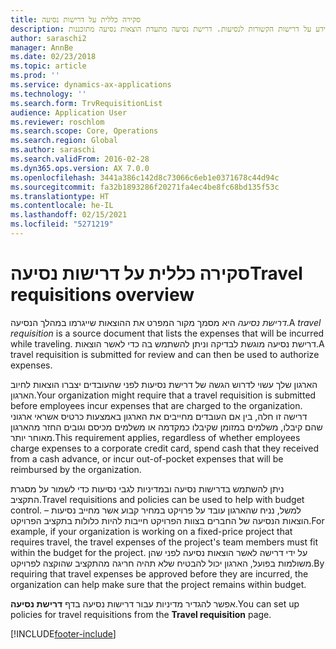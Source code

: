 ```yaml
---
title: סקירה כללית על דרישות נסיעה
description: נושא זה מספק מידע על דרישות הקשורות לנסיעות. דרישת נסיעה מתעדת הוצאות נסיעה מתוכננות.
author: saraschi2
manager: AnnBe
ms.date: 02/23/2018
ms.topic: article
ms.prod: ''
ms.service: dynamics-ax-applications
ms.technology: ''
ms.search.form: TrvRequisitionList
audience: Application User
ms.reviewer: roschlom
ms.search.scope: Core, Operations
ms.search.region: Global
ms.author: saraschi
ms.search.validFrom: 2016-02-28
ms.dyn365.ops.version: AX 7.0.0
ms.openlocfilehash: 3441a386c142d8c73066c6eb1e0371678c44d94c
ms.sourcegitcommit: fa32b1893286f20271fa4ec4be8fc68bd135f53c
ms.translationtype: HT
ms.contentlocale: he-IL
ms.lasthandoff: 02/15/2021
ms.locfileid: "5271219"
---
```

# <a name="travel-requisitions-overview"></a><span data-ttu-id="bfc5d-104">סקירה כללית על דרישות נסיעה</span><span class="sxs-lookup"><span data-stu-id="bfc5d-104">Travel requisitions overview</span></span>

<span data-ttu-id="bfc5d-105">*דרישת נסיעה* היא מסמך מקור המפרט את ההוצאות שייגרמו במהלך הנסיעה.</span><span class="sxs-lookup"><span data-stu-id="bfc5d-105">A *travel requisition* is a source document that lists the expenses that will be incurred while traveling.</span></span> <span data-ttu-id="bfc5d-106">דרישת נסיעה מוגשת לבדיקה וניתן להשתמש בה כדי לאשר הוצאות.</span><span class="sxs-lookup"><span data-stu-id="bfc5d-106">A travel requisition is submitted for review and can then be used to authorize expenses.</span></span>

<span data-ttu-id="bfc5d-107">הארגון שלך עשוי לדרוש הגשה של דרישת נסיעות לפני שהעובדים יצברו הוצאות לחיוב הארגון.</span><span class="sxs-lookup"><span data-stu-id="bfc5d-107">Your organization might require that a travel requisition is submitted before employees incur expenses that are charged to the organization.</span></span> <span data-ttu-id="bfc5d-108">דרישה זו חלה, בין אם העובדים מחייבים את הארגון באמצעות כרטיס אשראי ארגוני שהם קיבלו, משלמים במזומן שקיבלו כמקדמה או משלמים מכיסם וגובים החזר מהארגון מאוחר יותר.</span><span class="sxs-lookup"><span data-stu-id="bfc5d-108">This requirement applies, regardless of whether employees charge expenses to a corporate credit card, spend cash that they received from a cash advance, or incur out-of-pocket expenses that will be reimbursed by the organization.</span></span>

<span data-ttu-id="bfc5d-109">ניתן להשתמש בדרישות נסיעה ובמדיניות לגבי נסיעות כדי לשמור על מסגרת התקציב.</span><span class="sxs-lookup"><span data-stu-id="bfc5d-109">Travel requisitions and policies can be used to help with budget control.</span></span> <span data-ttu-id="bfc5d-110">למשל, נניח שהארגון עובד על פרויקט במחיר קבוע אשר מחייב נסיעות – הוצאות הנסיעה של החברים בצוות הפרויקט חייבות להיות כלולות בתקציב הפרויקט.</span><span class="sxs-lookup"><span data-stu-id="bfc5d-110">For example, if your organization is working on a fixed-price project that requires travel, the travel expenses of the project's team members must fit within the budget for the project.</span></span> <span data-ttu-id="bfc5d-111">על ידי דרישה לאשר הוצאות נסיעה לפני שהן משולמות בפועל, הארגון יכול להבטיח שלא תהיה חריגה מהתקציב שהוקצה לפרויקט.</span><span class="sxs-lookup"><span data-stu-id="bfc5d-111">By requiring that travel expenses be approved before they are incurred, the organization can help make sure that the project remains within budget.</span></span>

<span data-ttu-id="bfc5d-112">אפשר להגדיר מדיניות עבור דרישות נסיעה בדף **דרישת נסיעה**.</span><span class="sxs-lookup"><span data-stu-id="bfc5d-112">You can set up policies for travel requisitions from the **Travel requisition** page.</span></span>


[!INCLUDE[footer-include](../includes/footer-banner.md)]